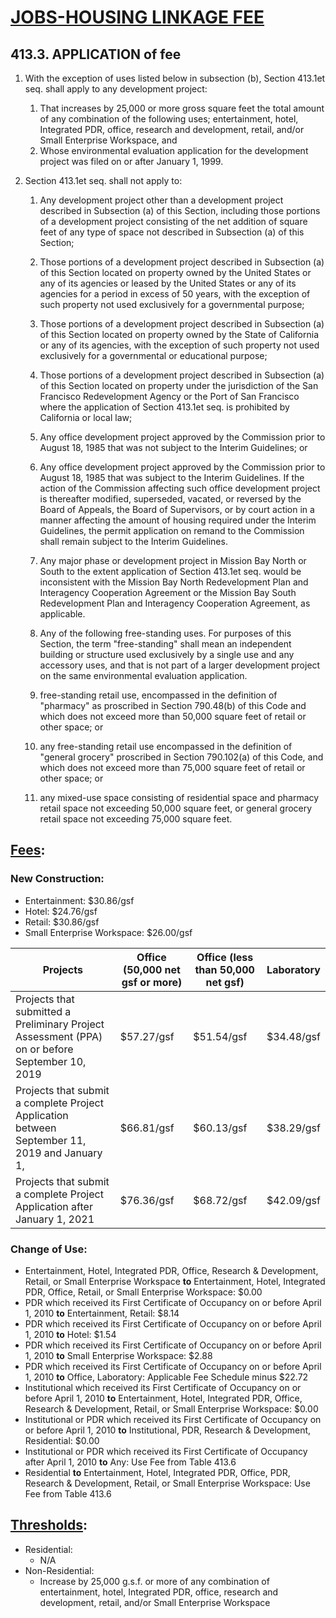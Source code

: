 # [JOBS-HOUSING LINKAGE FEE](http://library.amlegal.com/nxt/gateway.dll/California/planning/article4developmentimpactfeesandprojectr?f=templates$fn=default.htm$3.0$vid=amlegal:sanfrancisco_ca$anc=JD_413)

## 413.3\. APPLICATION of fee
1. With the exception of uses listed below in subsection (b), Section 413.1et seq. shall apply to any development project:
   1.  That increases by 25,000 or more gross square feet the total amount of any combination of the following uses; entertainment, hotel, Integrated PDR, office, research and development, retail, and/or Small Enterprise Workspace, and
   2.   Whose environmental evaluation application for the development project was filed on or after January 1, 1999.

2. Section 413.1et seq. shall not apply to:
   1.  Any development project other than a development project described in Subsection (a) of this Section, including those portions of a development project consisting of the net addition of square feet of any type of space not described in Subsection (a) of this Section;
   2.  Those portions of a development project described in Subsection (a) of this Section located on property owned by the United States or any of its agencies or leased by the United States or any of its agencies for a period in excess of 50 years, with the exception of such property not used exclusively for a governmental purpose;
   3.  Those portions of a development project described in Subsection (a) of this Section located on property owned by the State of California or any of its agencies, with the exception of such property not used exclusively for a governmental or educational purpose;
   4.  Those portions of a development project described in Subsection (a) of this Section located on property under the jurisdiction of the San Francisco Redevelopment Agency or the Port of San Francisco where the application of Section 413.1et seq. is prohibited by California or local law;
   5.  Any office development project approved by the Commission prior to August 18, 1985 that was not subject to the Interim Guidelines; or
   6.  Any office development project approved by the Commission prior to August 18, 1985 that was subject to the Interim Guidelines. If the action of the Commission affecting such office development project is thereafter modified, superseded, vacated, or reversed by the Board of Appeals, the Board of Supervisors, or by court action in a manner affecting the amount of housing required under the Interim Guidelines, the permit application on remand to the Commission shall remain subject to the Interim Guidelines.
   7.  Any major phase or development project in Mission Bay North or South to the extent application of Section 413.1et seq. would be inconsistent with the Mission Bay North Redevelopment Plan and Interagency Cooperation Agreement or the Mission Bay South Redevelopment Plan and Interagency Cooperation Agreement, as applicable.
   8.  Any of the following free-standing uses. For purposes of this Section, the term "free-standing" shall mean an independent building or structure used exclusively by a single use and any accessory uses, and that is not part of a larger development project on the same environmental evaluation application.

    1.  free-standing retail use, encompassed in the definition of "pharmacy" as proscribed in Section 790.48(b) of this Code and which does not exceed more than 50,000 square feet of retail or other space; or

    2.  any free-standing retail use encompassed in the definition of "general grocery" proscribed in Section 790.102(a) of this Code, and which does not exceed more than 75,000 square feet of retail or other space; or

    3.  any mixed-use space consisting of residential space and pharmacy retail space not exceeding 50,000 square feet, or general grocery retail space not exceeding 75,000 square feet.

## [Fees](http://forms.sfplanning.org/Impact_Fee_Schedule.pdf):

### New Construction:

*  Entertainment: $30.86/gsf
*  Hotel: $24.76/gsf
*  Retail: $30.86/gsf
*  Small Enterprise Workspace: $26.00/gsf

Projects | Office (50,000 net gsf or more) | Office (less than 50,000 net gsf) | Laboratory
-------- | ------------------------------- | --------------------------------- | ----------
Projects that submitted a Preliminary Project Assessment (PPA) on or before September 10, 2019 | $57.27/gsf | $51.54/gsf | $34.48/gsf
Projects that submit a complete Project Application between September 11, 2019 and January 1,  | $66.81/gsf | $60.13/gsf | $38.29/gsf
Projects that submit a complete Project Application after January 1, 2021                      | $76.36/gsf | $68.72/gsf | $42.09/gsf
### Change of Use:

- Entertainment, Hotel, Integrated PDR, Office, Research & Development, Retail, or Small Enterprise Workspace **to** Entertainment, Hotel, Integrated PDR, Office, Retail, or Small Enterprise Workspace: $0.00
- PDR which received its First Certificate of Occupancy on or before April 1, 2010 **to** Entertainment, Retail: $8.14
- PDR which received its First Certificate of Occupancy on or before April 1, 2010 **to** Hotel: $1.54
- PDR which received its First Certificate of Occupancy on or before April 1, 2010 **to** Small Enterprise Workspace: $2.88
- PDR which received its First Certificate of Occupancy on or before April 1, 2010 **to** Office, Laboratory: Applicable Fee Schedule minus $22.72
- Institutional which received its First Certificate of Occupancy on or before April 1, 2010 **to** Entertainment, Hotel, Integrated PDR, Office, Research & Development, Retail, or Small Enterprise Workspace: $0.00
- Institutional or PDR which received its First Certificate of Occupancy on or before April 1, 2010 **to** Institutional, PDR, Research & Development, Residential: $0.00
- Institutional or PDR which received its First Certificate of Occupancy after April 1, 2010 **to** Any: Use Fee from Table 413.6
- Residential **to** Entertainment, Hotel, Integrated PDR, Office, PDR, Research & Development, Retail, or Small Enterprise Workspace: Use Fee from Table 413.6


## [Thresholds](http://forms.sfplanning.org/Impact_Fee_Schedule.pdf):
*  Residential:
    * N/A
*  Non-Residential:
    *  Increase by 25,000 g.s.f. or more of any combination of entertainment, hotel, Integrated PDR, office, research and development, retail, and/or Small Enterprise Workspace
